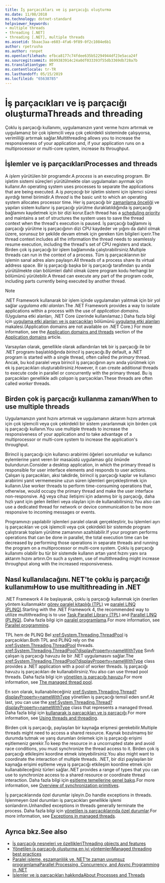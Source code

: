 ```yaml
---
title: İş parçacıkları ve iş parçacığı oluşturma
ms.date: 11/08/2018
ms.technology: dotnet-standard
helpviewer_keywords:
- multiple threads
- threading [.NET]
- threading [.NET], multiple threads
ms.assetid: 5baac3aa-e603-4fa6-9f89-0f2c1084e6b1
author: rpetrusha
ms.author: ronpet
ms.openlocfilehash: efbca8177c74fdee635b52294944df23e5aca24f
ms.sourcegitcommit: 8699383914c24a0df033393f55db3369db728a7b
ms.translationtype: MT
ms.contentlocale: tr-TR
ms.lasthandoff: 05/15/2019
ms.locfileid: "65638785"
---
```

# <a name="threads-and-threading"></a><span data-ttu-id="0c092-102">İş parçacıkları ve iş parçacığı oluşturma</span><span class="sxs-lookup"><span data-stu-id="0c092-102">Threads and threading</span></span>

<span data-ttu-id="0c092-103">Çoklu iş parçacığı kullanımı, uygulamanızın yanıt verme hızını artırmak ve uygulamanız bir çok işlemcili veya çok çekirdekli sisteminde çalışıyorsa, verimliliği artırmak sağlar.</span><span class="sxs-lookup"><span data-stu-id="0c092-103">Multithreading allows you to increase the responsiveness of your application and, if your application runs on a multiprocessor or multi-core system, increase its throughput.</span></span>

## <a name="processes-and-threads"></a><span data-ttu-id="0c092-104">İşlemler ve iş parçacıkları</span><span class="sxs-lookup"><span data-stu-id="0c092-104">Processes and threads</span></span>

<span data-ttu-id="0c092-105">A *işlem* yürütülen bir programdır.</span><span class="sxs-lookup"><span data-stu-id="0c092-105">A *process* is an executing program.</span></span> <span data-ttu-id="0c092-106">Bir işletim sistemi süreçleri yürütülmekte olan uygulamaları ayırmak için kullanır.</span><span class="sxs-lookup"><span data-stu-id="0c092-106">An operating system uses processes to separate the applications that are being executed.</span></span> <span data-ttu-id="0c092-107">A *iş parçacığı* bir işletim sistemi için işlemci süresi ayırdığı temel birimidir.</span><span class="sxs-lookup"><span data-stu-id="0c092-107">A *thread* is the basic unit to which an operating system allocates processor time.</span></span> <span data-ttu-id="0c092-108">Her iş parçacığı bir [zamanlama önceliği](scheduling-threads.md) ve yapıları sistem kullanır iş parçacığı yürütme duraklatıldığında iş parçacığı bağlamını kaydetmek için bir dizi korur.</span><span class="sxs-lookup"><span data-stu-id="0c092-108">Each thread has a [scheduling priority](scheduling-threads.md) and maintains a set of structures the system uses to save the thread context when the thread's execution is paused.</span></span> <span data-ttu-id="0c092-109">İş parçacığı bağlamını iş parçacığı yürütme iş parçacığının dizi CPU kaydeder ve yığını da dahil olmak üzere, sorunsuz bir şekilde devam etmek için gereken tüm bilgileri içerir.</span><span class="sxs-lookup"><span data-stu-id="0c092-109">The thread context includes all the information the thread needs to seamlessly resume execution, including the thread's set of CPU registers and stack.</span></span> <span data-ttu-id="0c092-110">Birden çok iş parçacığı bir işlem bağlamında çalıştırabilirsiniz.</span><span class="sxs-lookup"><span data-stu-id="0c092-110">Multiple threads can run in the context of a process.</span></span> <span data-ttu-id="0c092-111">Tüm iş parçacıklarının bir işlemin sanal adres alanı paylaşın.</span><span class="sxs-lookup"><span data-stu-id="0c092-111">All threads of a process share its virtual address space.</span></span> <span data-ttu-id="0c092-112">Bir iş parçacığı başka bir iş parçacığı tarafından şu anda yürütülmekte olan bölümleri dahil olmak üzere program kodu herhangi bir bölümünü yürütebilir.</span><span class="sxs-lookup"><span data-stu-id="0c092-112">A thread can execute any part of the program code, including parts currently being executed by another thread.</span></span>

> [!NOTE]
> <span data-ttu-id="0c092-113">.NET Framework kullanarak bir işlem içinde uygulamaları yalıtmak için bir yol sağlar *uygulama etki alanları*.</span><span class="sxs-lookup"><span data-stu-id="0c092-113">The .NET Framework provides a way to isolate applications within a process with the use of *application domains*.</span></span> <span data-ttu-id="0c092-114">(Uygulama etki alanları, .NET Core üzerinde kullanılamaz.) Daha fazla bilgi için [uygulama etki alanları ve iş parçacıkları](../../framework/app-domains/application-domains.md#application-domains-and-threads) bölümünü [uygulama etki alanları](../../framework/app-domains/application-domains.md) makalesi.</span><span class="sxs-lookup"><span data-stu-id="0c092-114">(Application domains are not available on .NET Core.) For more information, see the [Application domains and threads](../../framework/app-domains/application-domains.md#application-domains-and-threads) section of the [Application domains](../../framework/app-domains/application-domains.md) article.</span></span>

<span data-ttu-id="0c092-115">Varsayılan olarak, genellikle olarak adlandırılan tek bir iş parçacığı ile bir .NET programı başlatıldığında *birincil* iş parçacığı.</span><span class="sxs-lookup"><span data-stu-id="0c092-115">By default, a .NET program is started with a single thread, often called the *primary* thread.</span></span> <span data-ttu-id="0c092-116">Ancak, bu kod paralel veya birincil iş parçacığının aynı anda yürütmek için ek iş parçacıkları oluşturabilirsiniz.</span><span class="sxs-lookup"><span data-stu-id="0c092-116">However, it can create additional threads to execute code in parallel or concurrently with the primary thread.</span></span> <span data-ttu-id="0c092-117">Bu iş parçacıkları genellikle adlı *çalışan* iş parçacıkları.</span><span class="sxs-lookup"><span data-stu-id="0c092-117">These threads are often called *worker* threads.</span></span>

## <a name="when-to-use-multiple-threads"></a><span data-ttu-id="0c092-118">Birden çok iş parçacığı kullanma zamanı</span><span class="sxs-lookup"><span data-stu-id="0c092-118">When to use multiple threads</span></span>

<span data-ttu-id="0c092-119">Uygulamanızın yanıt hızını artırmak ve uygulamanın aktarım hızını artırmak için çok işlemcili veya çok çekirdekli bir sistem yararlanmak için birden çok iş parçacığı kullanın.</span><span class="sxs-lookup"><span data-stu-id="0c092-119">You use multiple threads to increase the responsiveness of your application and to take advantage of a multiprocessor or multi-core system to increase the application's throughput.</span></span>

<span data-ttu-id="0c092-120">Birincil iş parçacığı için kullanıcı arabirimi öğeleri sorumludur ve kullanıcı eylemlerine yanıt veren bir masaüstü uygulaması göz önünde bulundurun.</span><span class="sxs-lookup"><span data-stu-id="0c092-120">Consider a desktop application, in which the primary thread is responsible for user interface elements and responds to user actions.</span></span> <span data-ttu-id="0c092-121">Çalışan iş parçacıkları, aksi takdirde, birincil iş parçacığı kaplar ve kullanıcı arabirimi yanıt vermemesine uzun süren işlemleri gerçekleştirmek için kullanın.</span><span class="sxs-lookup"><span data-stu-id="0c092-121">Use worker threads to perform time-consuming operations that, otherwise, would occupy the primary thread and make the user interface non-responsive.</span></span> <span data-ttu-id="0c092-122">Ağ veya cihaz iletişimi için adanmış bir iş parçacığı, daha hızlı yanıt için gelen iletileri veya olayları için de kullanabilirsiniz.</span><span class="sxs-lookup"><span data-stu-id="0c092-122">You also can use a dedicated thread for network or device communication to be more responsive to incoming messages or events.</span></span>

<span data-ttu-id="0c092-123">Programınızı yapılabilir işlemleri paralel olarak gerçekleştirir, bu işlemleri ayrı iş parçacıkları ve çok işlemcili veya çok çekirdekli bir sistemde program çalıştırarak toplam yürütme zamanının azaltılabilir.</span><span class="sxs-lookup"><span data-stu-id="0c092-123">If your program performs operations that can be done in parallel, the total execution time can be decreased by performing those operations in separate threads and running the program on a multiprocessor or multi-core system.</span></span> <span data-ttu-id="0c092-124">Çoklu iş parçacığı kullanımı olabilir bu tür bir sistemde kullanın artan yanıt hızını yanı sıra aktarım hızını artırın.</span><span class="sxs-lookup"><span data-stu-id="0c092-124">On such a system, use of multithreading might increase throughput along with the increased responsiveness.</span></span>

## <a name="how-to-use-multithreading-in-net"></a><span data-ttu-id="0c092-125">Nasıl kullanılacağını. NET'te çoklu iş parçacığı kullanımı</span><span class="sxs-lookup"><span data-stu-id="0c092-125">How to use multithreading in .NET</span></span>

<span data-ttu-id="0c092-126">.NET Framework 4 ile başlayarak, çoklu iş parçacığı kullanmak için önerilen yöntem kullanmaktır [görev paralel kitaplığı (TPL)](../parallel-programming/task-parallel-library-tpl.md) ve [paralel LINQ (PLINQ)](../parallel-programming/parallel-linq-plinq.md).</span><span class="sxs-lookup"><span data-stu-id="0c092-126">Starting with the .NET Framework 4, the recommended way to utilize multithreading is to use [Task Parallel Library (TPL)](../parallel-programming/task-parallel-library-tpl.md) and [Parallel LINQ (PLINQ)](../parallel-programming/parallel-linq-plinq.md).</span></span> <span data-ttu-id="0c092-127">Daha fazla bilgi için [paralel programlama](../parallel-programming/index.md).</span><span class="sxs-lookup"><span data-stu-id="0c092-127">For more information, see [Parallel programming](../parallel-programming/index.md).</span></span>

<span data-ttu-id="0c092-128">TPL hem de PLINQ Bel <xref:System.Threading.ThreadPool> iş parçacıkları.</span><span class="sxs-lookup"><span data-stu-id="0c092-128">Both TPL and PLINQ rely on the <xref:System.Threading.ThreadPool> threads.</span></span> <span data-ttu-id="0c092-129"><xref:System.Threading.ThreadPool?displayProperty=nameWithType> Sınıfı çalışan iş parçacığı havuzu ile bir .NET uygulamasını sağlar.</span><span class="sxs-lookup"><span data-stu-id="0c092-129">The <xref:System.Threading.ThreadPool?displayProperty=nameWithType> class provides a .NET application with a pool of worker threads.</span></span> <span data-ttu-id="0c092-130">İş parçacığı havuzu iş parçacıkları de kullanabilirsiniz.</span><span class="sxs-lookup"><span data-stu-id="0c092-130">You also can use thread pool threads.</span></span> <span data-ttu-id="0c092-131">Daha fazla bilgi için [yönetilen iş parçacığı havuzu](the-managed-thread-pool.md).</span><span class="sxs-lookup"><span data-stu-id="0c092-131">For more information, see [The managed thread pool](the-managed-thread-pool.md).</span></span>

<span data-ttu-id="0c092-132">En son olarak, kullanabileceğiniz <xref:System.Threading.Thread?displayProperty=nameWithType> yönetilen iş parçacığı temsil eden sınıf.</span><span class="sxs-lookup"><span data-stu-id="0c092-132">At last, you can use the <xref:System.Threading.Thread?displayProperty=nameWithType> class that represents a managed thread.</span></span> <span data-ttu-id="0c092-133">Daha fazla bilgi için [kullanarak iş parçacıkları ve iş parçacığı](using-threads-and-threading.md).</span><span class="sxs-lookup"><span data-stu-id="0c092-133">For more information, see [Using threads and threading](using-threads-and-threading.md).</span></span>

<span data-ttu-id="0c092-134">Birden çok iş parçacığı, paylaşılan bir kaynağa erişmesi gerekebilir.</span><span class="sxs-lookup"><span data-stu-id="0c092-134">Multiple threads might need to access a shared resource.</span></span> <span data-ttu-id="0c092-135">Kaynak bozulmamış bir durumda tutmak ve yarış durumları önlemek için iş parçacığı erişimi eşitlemeniz gerekir.</span><span class="sxs-lookup"><span data-stu-id="0c092-135">To keep the resource in a uncorrupted state and avoid race conditions, you must synchronize the thread access to it.</span></span> <span data-ttu-id="0c092-136">Birden çok iş parçacığı etkileşimi koordine etmek isteyebilirsiniz.</span><span class="sxs-lookup"><span data-stu-id="0c092-136">You also might want to coordinate the interaction of multiple threads.</span></span> <span data-ttu-id="0c092-137">.NET, bir dizi paylaşılan bir kaynağa erişimi eşitleme veya iş parçacığı etkileşim koordine etmek için kullanabileceğiniz türleri sağlar.</span><span class="sxs-lookup"><span data-stu-id="0c092-137">.NET provides a range of types that you can use to synchronize access to a shared resource or coordinate thread interaction.</span></span> <span data-ttu-id="0c092-138">Daha fazla bilgi için [eşitleme temellerine genel bakış](overview-of-synchronization-primitives.md).</span><span class="sxs-lookup"><span data-stu-id="0c092-138">For more information, see [Overview of synchronization primitives](overview-of-synchronization-primitives.md).</span></span>

<span data-ttu-id="0c092-139">İş parçacıklarında özel durumlar işleyin.</span><span class="sxs-lookup"><span data-stu-id="0c092-139">Do handle exceptions in threads.</span></span> <span data-ttu-id="0c092-140">İşlenmeyen özel durumları iş parçacıkları genellikle işlemi sonlandırın.</span><span class="sxs-lookup"><span data-stu-id="0c092-140">Unhandled exceptions in threads generally terminate the process.</span></span> <span data-ttu-id="0c092-141">Daha fazla bilgi için [yönetilen iş parçacıklarında özel durumlar](exceptions-in-managed-threads.md).</span><span class="sxs-lookup"><span data-stu-id="0c092-141">For more information, see [Exceptions in managed threads](exceptions-in-managed-threads.md).</span></span>

## <a name="see-also"></a><span data-ttu-id="0c092-142">Ayrıca bkz.</span><span class="sxs-lookup"><span data-stu-id="0c092-142">See also</span></span>

- [<span data-ttu-id="0c092-143">İş parçacığı nesneleri ve özellikleri</span><span class="sxs-lookup"><span data-stu-id="0c092-143">Threading objects and features</span></span>](threading-objects-and-features.md)
- [<span data-ttu-id="0c092-144">Yönetilen iş parçacığı oluşturma en iyi yöntemleri</span><span class="sxs-lookup"><span data-stu-id="0c092-144">Managed threading best practices</span></span>](managed-threading-best-practices.md)
- [<span data-ttu-id="0c092-145">Paralel işleme, eşzamanlılık ve. NET'te zaman uyumsuz programlama</span><span class="sxs-lookup"><span data-stu-id="0c092-145">Parallel Processing, Concurrency, and Async Programming in .NET</span></span>](../parallel-processing-and-concurrency.md)
- [<span data-ttu-id="0c092-146">İşlemler ve iş parçacıkları hakkında</span><span class="sxs-lookup"><span data-stu-id="0c092-146">About Processes and Threads</span></span>](/windows/desktop/procthread/about-processes-and-threads)
